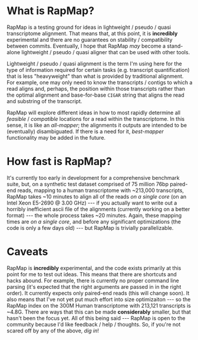 # What is RapMap?

RapMap is a testing ground for ideas in lightweight / pseudo / quasi transcriptome alignment.  That means that, at this point, it
is **incredibly** experimental and there are no guarantees on stability / compatibility between commits.  Eventually, I hope 
that RapMap *may* become a stand-alone lightweight / pseudo / quasi aligner that can be used with other tools.

Lightweight / pseudo / quasi alignment is the term I'm using here for the type of information required for certain tasks (e.g. 
transcript quantification) that is less "heavyweight" than what is provided by traditional alignment. For example, one may
only need to know the transcripts / contigs to which a read aligns and, perhaps, the position within those transcripts rather
than the optimal alignment and base-for-base `CIGAR` string that aligns the read and substring of the transcript.

RapMap will explore different ideas in how to most rapidly determine all *feasible* / *compatible* locations for a read within 
the transcriptome.  In this sense, it is like an *all-mapper*; the alignments it outputs are intended to be (eventually) 
disambiguated.  If there is a need for it, *best-mapper* functionality may be added in the future.

# How fast is RapMap?

It's currently too early in development for a comprehensive benchmark suite, but, on a synthetic test dataset comprised of 
75 million 76bp paired-end reads, mapping to a human transcriptome with ~213,000 transcripts, RapMap takes ~10 minutes to 
align all of the reads *on a single core* (on an Intel Xeon E5-2690 @ 3.00 GHz) --- if you actually want to write out a horribly
inefficient ascii file of the alignments (currently working on a better format) --- the whole process takes ~20 minutes. Again,
these mapping times are *on a single core*, and before any significant optimizations (the code is only a few days old) --- 
but RapMap is trivially parallelizable.

# Caveats

RapMap is **incredibly** experimental, and the code exists primarily at this point for me to test out ideas.  This means that 
there are shortcuts and hacks abound.  For example, there is currently no proper command line parsing (it's expected that the 
right arguments are passed in in the right order).  It currently expects only paired-end reads (this will change soon). It also means that I've not yet put much effort into size optimizaiton --- so the RapMap index on the 300M Human transcriptome with 213,121 transcripts is ~4.8G.  There are ways that this can be made **considerably** smaller, but that hasn't been the focus yet.  All of this being said --- RapMap is open to the community because I'd like feedback / help / thoughts.  So, if you're not scared off by any of the above, *dig in*!


